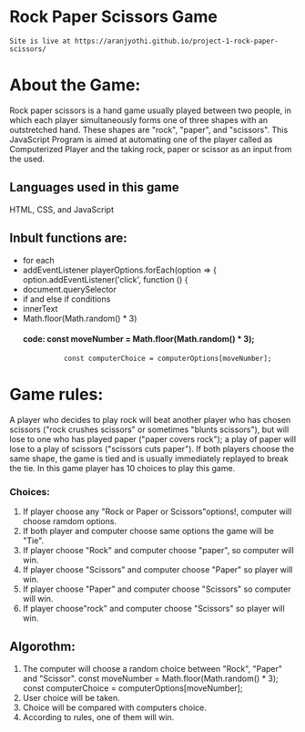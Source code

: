 # Rock Paper Scissors Game
    Site is live at https://aranjyothi.github.io/project-1-rock-paper-scissors/

# About the Game:
Rock paper scissors is a hand game usually played between two people, in which each player simultaneously forms one of three shapes with an outstretched hand. These shapes are "rock", "paper", and "scissors". This JavaScript Program is aimed at automating one of the player called as Computerized Player and the taking rock, paper or scissor as an input from the used.

## Languages used in this  game
 HTML, CSS, and JavaScript
## Inbult functions are:
* for each
* addEventListener
      playerOptions.forEach(option => {
            option.addEventListener('click', function () {
* document.querySelector
* if and else if conditions
* innerText
* Math.floor(Math.random() * 3)
    #### code:  const moveNumber = Math.floor(Math.random() * 3);
                const computerChoice = computerOptions[moveNumber];
# Game rules: 
A player who decides to play rock will beat another player who has chosen scissors ("rock crushes scissors" or sometimes "blunts scissors"), but will lose to one who has played paper ("paper covers rock"); a play of paper will lose to a play of scissors ("scissors cuts paper"). If both players choose the same shape, the game is tied and is usually immediately replayed to break the tie.
In this game player has 10 choices to play this game.
### Choices:
1. If player choose any "Rock or Paper or Scissors"options!, computer will choose  ramdom options.
2. If both player and computer choose same options the game will be "Tie".
3. If player choose "Rock" and computer choose "paper", so computer will win.
4. If player choose "Scissors" and computer choose "Paper" so player will win.
5. If player choose "Paper" and computer choose "Scissors" so computer will win.
6. If player choose"rock" and computer choose "Scissors" so player will win.

## Algorothm:

1. The computer will choose a random choice between "Rock", "Paper" and "Scissor". 
        const moveNumber = Math.floor(Math.random() * 3);
                const computerChoice = computerOptions[moveNumber];
2. User choice will be taken.
3. Choice will be compared with computers choice.
4. According to rules, one of them will win.


